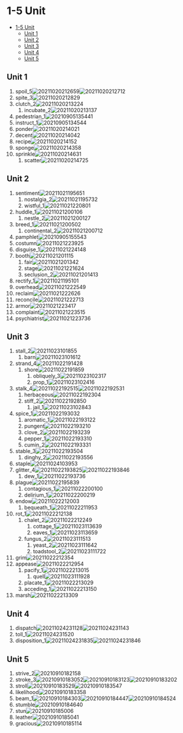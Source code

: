 # 1-5 Unit

- [1-5 Unit](#1-5-unit)
  - [Unit 1](#unit-1)
  - [Unit 2](#unit-2)
  - [Unit 3](#unit-3)
  - [Unit 4](#unit-4)
  - [Unit 5](#unit-5)

## Unit 1

1. spoil_5![20211020212659](https://raw.githubusercontent.com/Logible/Image/main/note_image/20211020212659.png)![20211020212712](https://raw.githubusercontent.com/Logible/Image/main/note_image/20211020212712.png)
2. spite_3![20211020212829](https://raw.githubusercontent.com/Logible/Image/main/note_image/20211020212829.png)
3. clutch_2![20211020213224](https://raw.githubusercontent.com/Logible/Image/main/note_image/20211020213224.png)
   1. incubate_2![20211020213137](https://raw.githubusercontent.com/Logible/Image/main/note_image/20211020213137.png)
4. pedestrian_1![20210905135441](https://raw.githubusercontent.com/Logible/Image/main/note_image/20210905135441.png)
5. instruct_1![20210905134544](https://raw.githubusercontent.com/Logible/Image/main/note_image/20210905134544.png)
6. ponder![20211020214021](https://raw.githubusercontent.com/Logible/Image/main/note_image/20211020214021.png)
7. decent![20211020214042](https://raw.githubusercontent.com/Logible/Image/main/note_image/20211020214042.png)
8. recipe![20211020214152](https://raw.githubusercontent.com/Logible/Image/main/note_image/20211020214152.png)
9. sponge![20211020214358](https://raw.githubusercontent.com/Logible/Image/main/note_image/20211020214358.png)
10. sprinkle![20211020214631](https://raw.githubusercontent.com/Logible/Image/main/note_image/20211020214631.png)
    1. scatter![20211020214725](https://raw.githubusercontent.com/Logible/Image/main/note_image/20211020214725.png)

## Unit 2

1. sentiment![20211021195651](https://raw.githubusercontent.com/Logible/Image/main/note_image/20211021195651.png)
   1. nostalgia_2![20211021195732](https://raw.githubusercontent.com/Logible/Image/main/note_image/20211021195732.png)
   2. wistful_1![20211021220801](https://raw.githubusercontent.com/Logible/Image/main/note_image/20211021220801.png)
2. huddle_1![20211021200106](https://raw.githubusercontent.com/Logible/Image/main/note_image/20211021200106.png)
   1. nestle_2![20211021200127](https://raw.githubusercontent.com/Logible/Image/main/note_image/20211021200127.png)
3. breed_1![20211021200502](https://raw.githubusercontent.com/Logible/Image/main/note_image/20211021200502.png)
   1. continental_2![20211021200712](https://raw.githubusercontent.com/Logible/Image/main/note_image/20211021200712.png)
4. pamphlet![20210905155543](https://raw.githubusercontent.com/Logible/Image/main/note_image/20210905155543.png)
5. costumn![20211021223925](https://raw.githubusercontent.com/Logible/Image/main/note_image/20211021223925.png)
6. disguise_1![20211021224148](https://raw.githubusercontent.com/Logible/Image/main/note_image/20211021224148.png)
7. booth![20211021201115](https://raw.githubusercontent.com/Logible/Image/main/note_image/20211021201115.png)
   1. fair![20211021201342](https://raw.githubusercontent.com/Logible/Image/main/note_image/20211021201342.png)
   2. stage![20211021221624](https://raw.githubusercontent.com/Logible/Image/main/note_image/20211021221624.png)
   3. seclusion_2![20211021201413](https://raw.githubusercontent.com/Logible/Image/main/note_image/20211021201413.png)
8. rectify_1![20211021195101](https://raw.githubusercontent.com/Logible/Image/main/note_image/20211021195101.png)
9. overhead![20211021222549](https://raw.githubusercontent.com/Logible/Image/main/note_image/20211021222549.png)
10. reclaim![20211021222626](https://raw.githubusercontent.com/Logible/Image/main/note_image/20211021222626.png)
11. reconcile![20211021222713](https://raw.githubusercontent.com/Logible/Image/main/note_image/20211021222713.png)
12. armor![20211021223417](https://raw.githubusercontent.com/Logible/Image/main/note_image/20211021223417.png)
13. complaint![20211021223515](https://raw.githubusercontent.com/Logible/Image/main/note_image/20211021223515.png)
14. psychiatrist![20211021223736](https://raw.githubusercontent.com/Logible/Image/main/note_image/20211021223736.png)

## Unit 3

1. stall_2![20211023101855](https://raw.githubusercontent.com/Logible/Image/main/note_image/20211023101855.png)
   1. barn![20211023101612](https://raw.githubusercontent.com/Logible/Image/main/note_image/20211023101612.png)
2. strand_4![20211022191428](https://raw.githubusercontent.com/Logible/Image/main/note_image/20211022191428.png)
   1. shore![20211022191859](https://raw.githubusercontent.com/Logible/Image/main/note_image/20211022191859.png)
      1. obliquely_3![20211023102317](https://raw.githubusercontent.com/Logible/Image/main/note_image/20211023102317.png)
      2. prop_1![20211023102416](https://raw.githubusercontent.com/Logible/Image/main/note_image/20211023102416.png)
3. stalk_4![20211022192515](https://raw.githubusercontent.com/Logible/Image/main/note_image/20211022192515.png)![20211022192531](https://raw.githubusercontent.com/Logible/Image/main/note_image/20211022192531.png)
   1. herbaceous![20211022192304](https://raw.githubusercontent.com/Logible/Image/main/note_image/20211022192304.png)
   2. stiff_2![20211022192850](https://raw.githubusercontent.com/Logible/Image/main/note_image/20211022192850.png)
      1. jail_1![20211023102843](https://raw.githubusercontent.com/Logible/Image/main/note_image/20211023102843.png)
4. spice_1![20211022193032](https://raw.githubusercontent.com/Logible/Image/main/note_image/20211022193032.png)
   1. aromatic_1![20211022193122](https://raw.githubusercontent.com/Logible/Image/main/note_image/20211022193122.png)
   2. pungent![20211022193210](https://raw.githubusercontent.com/Logible/Image/main/note_image/20211022193210.png)
   3. clove_2![20211022193239](https://raw.githubusercontent.com/Logible/Image/main/note_image/20211022193239.png)
   4. pepper_1![20211022193310](https://raw.githubusercontent.com/Logible/Image/main/note_image/20211022193310.png)
   5. cumin_2![20211022193331](https://raw.githubusercontent.com/Logible/Image/main/note_image/20211022193331.png)
5. stable_3![20211022193504](https://raw.githubusercontent.com/Logible/Image/main/note_image/20211022193504.png)
   1. dinghy_2![20211022193556](https://raw.githubusercontent.com/Logible/Image/main/note_image/20211022193556.png)
6. staple![20211024103953](https://raw.githubusercontent.com/Logible/Image/main/note_image/20211024103953.png)
7. glitter_4![20211022193825](https://raw.githubusercontent.com/Logible/Image/main/note_image/20211022193825.png)![20211022193846](https://raw.githubusercontent.com/Logible/Image/main/note_image/20211022193846.png)
   1. dew_1![20211022193736](https://raw.githubusercontent.com/Logible/Image/main/note_image/20211022193736.png)
8. plague![20211022195839](https://raw.githubusercontent.com/Logible/Image/main/note_image/20211022195839.png)
   1. contagious_1![20211022200100](https://raw.githubusercontent.com/Logible/Image/main/note_image/20211022200100.png)
   2. delirium_1![20211022200219](https://raw.githubusercontent.com/Logible/Image/main/note_image/20211022200219.png)
9. endow![20211022212003](https://raw.githubusercontent.com/Logible/Image/main/note_image/20211022212003.png)
   1. bequeath_1![20211022211953](https://raw.githubusercontent.com/Logible/Image/main/note_image/20211022211953.png)
10. rot_1![20211022212138](https://raw.githubusercontent.com/Logible/Image/main/note_image/20211022212138.png)
    1. chalet_2![20211022212249](https://raw.githubusercontent.com/Logible/Image/main/note_image/20211022212249.png)
       1. cottage_1![20211023113639](https://raw.githubusercontent.com/Logible/Image/main/note_image/20211023113639.png)
       2. eaves_1![20211023113659](https://raw.githubusercontent.com/Logible/Image/main/note_image/20211023113659.png)
    2. fungus_2![20211023111513](https://raw.githubusercontent.com/Logible/Image/main/note_image/20211023111513.png)
       1. yeast_2![20211023111642](https://raw.githubusercontent.com/Logible/Image/main/note_image/20211023111642.png)
       2. toadstool_2![20211023111722](https://raw.githubusercontent.com/Logible/Image/main/note_image/20211023111722.png)
11. grim![20211022212354](https://raw.githubusercontent.com/Logible/Image/main/note_image/20211022212354.png)
12. appease![20211022212954](https://raw.githubusercontent.com/Logible/Image/main/note_image/20211022212954.png)
    1. pacify_1![20211022213015](https://raw.githubusercontent.com/Logible/Image/main/note_image/20211022213015.png)
       1. quell![20211023111928](https://raw.githubusercontent.com/Logible/Image/main/note_image/20211023111928.png)
    2. placate_1![20211022213029](https://raw.githubusercontent.com/Logible/Image/main/note_image/20211022213029.png)
    3. acceding_1![20211022213150](https://raw.githubusercontent.com/Logible/Image/main/note_image/20211022213150.png)
13. marsh![20211022213309](https://raw.githubusercontent.com/Logible/Image/main/note_image/20211022213309.png)

## Unit 4

1. dispatch![20211024231128](https://raw.githubusercontent.com/Logible/Image/main/note_image/20211024231128.png)![20211024231143](https://raw.githubusercontent.com/Logible/Image/main/note_image/20211024231143.png)
2. toll_1![20211024231520](https://raw.githubusercontent.com/Logible/Image/main/note_image/20211024231520.png)
3. disposition_1![20211024231835](https://raw.githubusercontent.com/Logible/Image/main/note_image/20211024231835.png)![20211024231846](https://raw.githubusercontent.com/Logible/Image/main/note_image/20211024231846.png)

## Unit 5

1. strive_2![20210910182158](https://raw.githubusercontent.com/Logible/Image/main/note_image/20210910182158.png)
2. stroke_3![20210910183052](https://raw.githubusercontent.com/Logible/Image/main/note_image/20210910183052.png)![20210910183123](https://raw.githubusercontent.com/Logible/Image/main/note_image/20210910183123.png)![20210910183202](https://raw.githubusercontent.com/Logible/Image/main/note_image/20210910183202.png)
3. stroll![20210910183529](https://raw.githubusercontent.com/Logible/Image/main/note_image/20210910183529.png)![20210910183547](https://raw.githubusercontent.com/Logible/Image/main/note_image/20210910183547.png)
4. likelihood![20210910183358](https://raw.githubusercontent.com/Logible/Image/main/note_image/20210910183358.png)
5. beam_1![20210910184303](https://raw.githubusercontent.com/Logible/Image/main/note_image/20210910184303.png)![20210910184447](https://raw.githubusercontent.com/Logible/Image/main/note_image/20210910184447.png)![20210910184524](https://raw.githubusercontent.com/Logible/Image/main/note_image/20210910184524.png)
6. stumble![20210910184640](https://raw.githubusercontent.com/Logible/Image/main/note_image/20210910184640.png)
7. stun![20210910185006](https://raw.githubusercontent.com/Logible/Image/main/note_image/20210910185006.png)
8. leather![20210910185041](https://raw.githubusercontent.com/Logible/Image/main/note_image/20210910185041.png)
9. gracious![20210910185114](https://raw.githubusercontent.com/Logible/Image/main/note_image/20210910185114.png)
